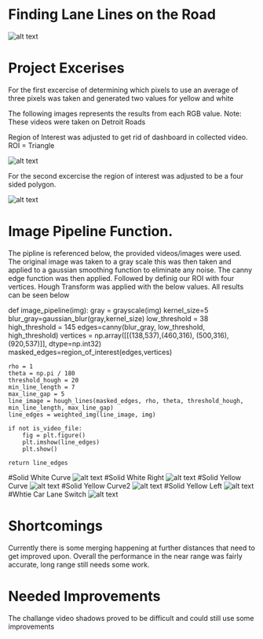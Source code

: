 # Finding Lane Lines on the Road

![alt text](https://github.com/robboby13/Udacity/blob/master/Project1/Image%20Results/Project/solidwhitecurve.png)

# Project Excerises
For the first excercise of determining which pixels to use an average of three pixels was taken and generated two values for yellow and white 

The following images represents the results from each RGB value.
Note: These videos were taken on Detroit Roads

Region of Interest was adjusted to get rid of dashboard in collected video. ROI = Triangle

![alt text](https://github.com/robboby13/Udacity/blob/master/Project1/Image%20Results/lane_lines_1/yellow_lane_ROI.png)

For the second excercise the region of interest was adjusted to be a four sided polygon.

![alt text](https://github.com/robboby13/Udacity/blob/master/Project1/Image%20Results/lane_lines_2/lane_lines_roi.png)

# Image Pipeline Function.

The pipline is referenced below, the provided videos/images were used. The original image was taken to a gray scale this was then taken and applied to a gaussian smoothing function to eliminate any noise. The canny edge function was then applied. Followed by definig our ROI with four vertices. Hough Transform was applied with the below values. All results can be seen below


def image_pipeline(img):
    gray = grayscale(img)
    kernel_size=5
    blur_gray=gaussian_blur(gray,kernel_size)
    low_threshold = 38
    high_threshold = 145
    edges=canny(blur_gray, low_threshold, high_threshold)
    vertices = np.array([[(138,537),(460,316), (500,316), (920,537)]], dtype=np.int32)
    masked_edges=region_of_interest(edges,vertices)

    rho = 1
    theta = np.pi / 180
    threshold_hough = 20
    min_line_length = 7
    max_line_gap = 5
    line_image = hough_lines(masked_edges, rho, theta, threshold_hough, min_line_length, max_line_gap)
    line_edges = weighted_img(line_image, img)

    if not is_video_file:
        fig = plt.figure()
        plt.imshow(line_edges)
        plt.show()

    return line_edges

#Solid White Curve
![alt text](https://github.com/robboby13/Udacity/blob/master/Project1/Image%20Results/Project/solidwhitecurve.png)
#Solid White Right
![alt text](https://github.com/robboby13/Udacity/blob/master/Project1/Image%20Results/Project/solidwhiteright.png)
#Solid Yellow Curve
![alt text](https://github.com/robboby13/Udacity/blob/master/Project1/Image%20Results/Project/solidyellowcurve.png)
#Solid Yellow Curve2
![alt text](https://github.com/robboby13/Udacity/blob/master/Project1/Image%20Results/Project/solidyellowcurve2.png)
#Solid Yellow Left
![alt text](https://github.com/robboby13/Udacity/blob/master/Project1/Image%20Results/Project/solidyellowleft.png)
#Whtie Car Lane Switch
![alt text](https://github.com/robboby13/Udacity/blob/master/Project1/Image%20Results/Project/whitecarlaneswitch.png)

# Shortcomings

Currently there is some merging happening at further distances that need to get improved upon. Overall the performance in the near range was fairly accurate, long range still needs some work. 


# Needed Improvements

The challange video shadows proved to be difficult and could still use some improvements
